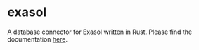 # exasol
A database connector for Exasol written in Rust.
Please find the documentation [here](https://docs.rs/exasol/latest/exasol/).
